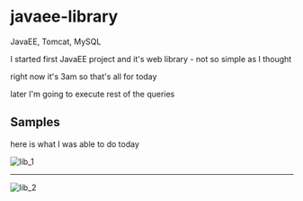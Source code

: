 # javaee-library
JavaEE, Tomcat, MySQL

I started first JavaEE project and it's web library - not so simple as I thought

right now it's 3am so that's all for today

later I'm going to execute rest of the queries

## Samples
here is what I was able to do today

![lib_1](https://user-images.githubusercontent.com/26482766/37128718-a9907e88-227b-11e8-9256-7086c0186e1c.PNG)

----

![lib_2](https://user-images.githubusercontent.com/26482766/37128721-ac4abb3e-227b-11e8-9984-d0f39d465cfb.PNG)
